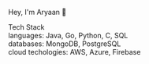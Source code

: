 Hey, I'm Aryaan 👋     

Tech Stack    
languages: Java, Go, Python, C, SQL     
databases: MongoDB, PostgreSQL     
cloud techologies: AWS, Azure, Firebase     

